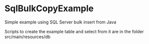 # SqlBulkCopyExample
Simple example using SQL Server bulk insert from Java

Scripts to create the example table and select from it are in the folder src/main/resources/db
